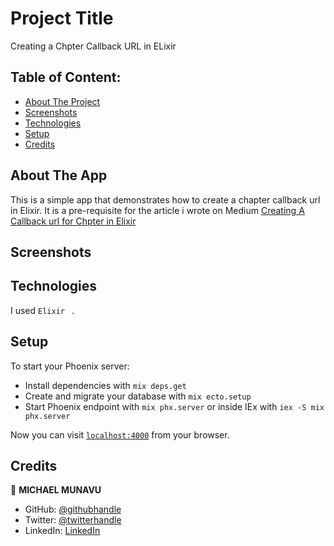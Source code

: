 # Project Title

Creating a Chpter Callback URL in ELixir

## Table of Content:

- [About The Project](#about-the-app)
- [Screenshots](#screenshots)
- [Technologies](#technologies)
- [Setup](#setup)
- [Credits](#credits)

## About The App

This is a simple app that demonstrates how to create a chapter callback url in Elixir.
It is a pre-requisite for the article i wrote on Medium
[Creating A Callback url for Chpter in Elixir ](https://medium.com/@michaelmunavu83/creating-a-callback-url-endpoint-for-chpter-api-with-elixir-4c9a5ca44f43)

## Screenshots

## Technologies

I used `Elixir ` .

## Setup

To start your Phoenix server:

- Install dependencies with `mix deps.get`
- Create and migrate your database with `mix ecto.setup`
- Start Phoenix endpoint with `mix phx.server` or inside IEx with `iex -S mix phx.server`

Now you can visit [`localhost:4000`](http://localhost:4000) from your browser.

## Credits

👤 **MICHAEL MUNAVU**

- GitHub: [@githubhandle](https://github.com/MICHAELMUNAVU83)
- Twitter: [@twitterhandle](https://twitter.com/MichaelTrance1)
- LinkedIn: [LinkedIn](https://www.linkedin.com/in/michael-munavu-78703a218/)
